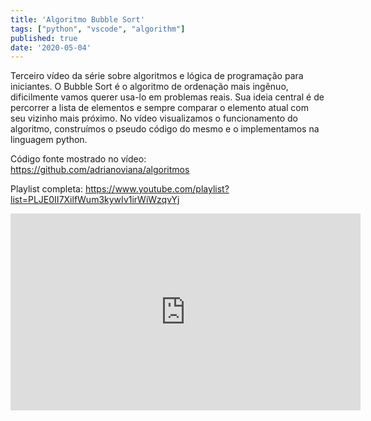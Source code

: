 ```yaml
---
title: 'Algoritmo Bubble Sort'
tags: ["python", "vscode", "algorithm"]
published: true
date: '2020-05-04'
---
```


Terceiro vídeo da série sobre algoritmos e lógica de programação para iniciantes. 
O Bubble Sort é o algoritmo de ordenação mais ingênuo, dificilmente vamos querer usa-lo em problemas reais.
Sua ideia central é de percorrer a lista de elementos e sempre comparar o elemento atual com seu vizinho mais próximo.
No vídeo visualizamos o funcionamento do algoritmo, construímos o pseudo código do mesmo e o implementamos na linguagem python.

Código fonte mostrado no vídeo: 
https://github.com/adrianoviana/algoritmos 

Playlist completa:
https://www.youtube.com/playlist?list=PLJE0II7XilfWum3kywIv1irWiWzqvYj

<iframe width="560" height="315" src="https://www.youtube.com/embed/RJE4C6nhJjc" frameborder="0" allow="accelerometer; autoplay; encrypted-media; gyroscope; picture-in-picture" allowfullscreen></iframe>